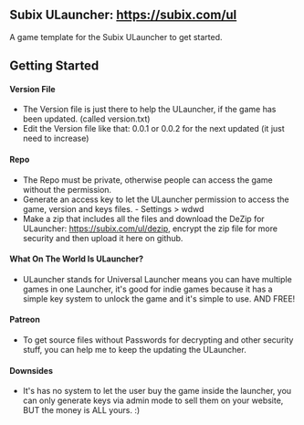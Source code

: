 ## Subix ULauncher: https://subix.com/ul

A game template for the Subix ULauncher to get started.

## Getting Started

  #### Version File 
   * The Version file is just there to help the ULauncher, if the game has been updated. (called version.txt)
   * Edit the Version file like that: 0.0.1 or 0.0.2 for the next updated (it just need to increase)
  
  #### Repo
   * The Repo must be private, otherwise people can access the game without the permission.
   * Generate an access key to let the ULauncher permission to access the game, version and keys files.
    - Settings > wdwd
   * Make a zip that includes all the files and download the DeZip for ULauncher: https://subix.com/ul/dezip, encrypt the zip file for more security and then upload it here on github.
  
  #### What On The World Is ULauncher?
   * ULauncher stands for Universal Launcher means you can have multiple games in one Launcher, it's good for indie games because it has a simple key system to unlock the game and it's simple to use. AND FREE!

  #### Patreon
   * To get source files without Passwords for decrypting and other security stuff, you can help me to keep the updating the ULauncher.

  #### Downsides
   * It's has no system to let the user buy the game inside the launcher, you can only generate keys via admin mode to sell them on your website, BUT the money is ALL yours. :)
